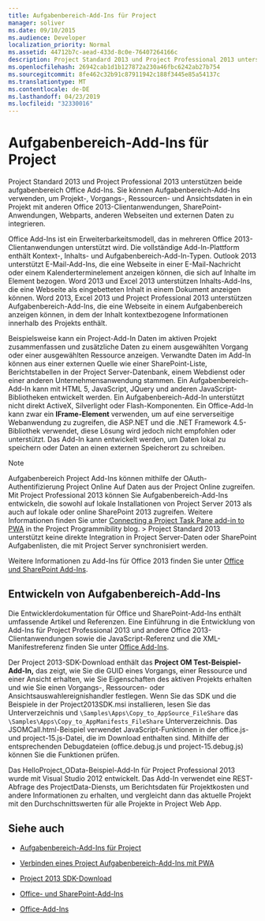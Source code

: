 ```yaml
---
title: Aufgabenbereich-Add-Ins für Project
manager: soliver
ms.date: 09/10/2015
ms.audience: Developer
localization_priority: Normal
ms.assetid: 44712b7c-aead-433d-8c0e-76407264166c
description: Project Standard 2013 und Project Professional 2013 unterstützen beide aufgabenbereich Office Add-Ins. Sie können Aufgabenbereich-Add-Ins verwenden, um Projekt-, Vorgangs-, Ressourcen- und Ansichtsdaten in ein Projekt mit anderen Office 2013-Clientanwendungen, SharePoint-Anwendungen, Webparts, anderen Webseiten und externen Daten zu integrieren.
ms.openlocfilehash: 26942cab1d1b127872a230a46fbc6242ab27b754
ms.sourcegitcommit: 8fe462c32b91c87911942c188f3445e85a54137c
ms.translationtype: MT
ms.contentlocale: de-DE
ms.lasthandoff: 04/23/2019
ms.locfileid: "32330016"
---
```

# <a name="task-pane-add-ins-for-project"></a>Aufgabenbereich-Add-Ins für Project

Project Standard 2013 und Project Professional 2013 unterstützen beide aufgabenbereich Office Add-Ins. Sie können Aufgabenbereich-Add-Ins verwenden, um Projekt-, Vorgangs-, Ressourcen- und Ansichtsdaten in ein Projekt mit anderen Office 2013-Clientanwendungen, SharePoint-Anwendungen, Webparts, anderen Webseiten und externen Daten zu integrieren.
  
Office Add-Ins ist ein Erweiterbarkeitsmodell, das in mehreren Office 2013-Clientanwendungen unterstützt wird. Die vollständige Add-In-Plattform enthält Kontext-, Inhalts- und Aufgabenbereich-Add-In-Typen. Outlook 2013 unterstützt E-Mail-Add-Ins, die eine Webseite in einer E-Mail-Nachricht oder einem Kalenderterminelement anzeigen können, die sich auf Inhalte im Element bezogen. Word 2013 und Excel 2013 unterstützen Inhalts-Add-Ins, die eine Webseite als eingebetteten Inhalt in einem Dokument anzeigen können. Word 2013, Excel 2013 und Project Professional 2013 unterstützen Aufgabenbereich-Add-Ins, die eine Webseite in einem Aufgabenbereich anzeigen können, in dem der Inhalt kontextbezogene Informationen innerhalb des Projekts enthält.
  
Beispielsweise kann ein Project-Add-In Daten im aktiven Projekt zusammenfassen und zusätzliche Daten zu einem ausgewählten Vorgang oder einer ausgewählten Ressource anzeigen. Verwandte Daten im Add-In können aus einer externen Quelle wie einer SharePoint-Liste, Berichtstabellen in der Project Server-Datenbank, einem Webdienst oder einer anderen Unternehmensanwendung stammen. Ein Aufgabenbereich-Add-In kann mit HTML 5, JavaScript, JQuery und anderen JavaScript-Bibliotheken entwickelt werden. Ein Aufgabenbereich-Add-In unterstützt nicht direkt ActiveX, Silverlight oder Flash-Komponenten. Ein Office-Add-In kann zwar ein **IFrame-Element** verwenden, um auf eine serverseitige Webanwendung zu zugreifen, die ASP.NET und die .NET Framework 4.5-Bibliothek verwendet, diese Lösung wird jedoch nicht empfohlen oder unterstützt. Das Add-In kann entwickelt werden, um Daten lokal zu speichern oder Daten an einen externen Speicherort zu schreiben. 
  
> [!NOTE]
> Aufgabenbereich Project Add-Ins können mithilfe der OAuth-Authentifizierung Project Online Auf Daten aus der Project Online zugreifen. Mit Project Professional 2013 können Sie Aufgabenbereich-Add-Ins entwickeln, die sowohl auf lokale Installationen von Project Server 2013 als auch auf lokale oder online SharePoint 2013 zugreifen. Weitere Informationen finden Sie unter [Connecting a Project Task Pane add-in to PWA](https://blogs.msdn.com/b/project_programmability/archive/2012/11/02/connecting-a-project-task-pane-app-to-pwa.aspx) in the Project Programmibility blog. > Project Standard 2013 unterstützt keine direkte Integration in Project Server-Daten oder SharePoint Aufgabenlisten, die mit Project Server synchronisiert werden. 
  
Weitere Informationen zu Add-Ins für Office 2013 finden Sie unter [Office und SharePoint Add-Ins](https://msdn.microsoft.com/library/office/fp161507%28v=office.15%29). 
  
## <a name="developing-task-pane-add-ins"></a>Entwickeln von Aufgabenbereich-Add-Ins

Die Entwicklerdokumentation für Office und SharePoint-Add-Ins enthält umfassende Artikel und Referenzen. Eine Einführung in die Entwicklung von Add-Ins für Project Professional 2013 und andere Office 2013-Clientanwendungen sowie die JavaScript-Referenz und die XML-Manifestreferenz finden Sie unter [Office Add-Ins](https://msdn.microsoft.com/library/office/apps/jj220060%28v=office.15%29).
  
Der Project 2013-SDK-Download enthält das **Project OM Test-Beispiel-Add-In,** das zeigt, wie Sie die GUID eines Vorgangs, einer Ressource und einer Ansicht erhalten, wie Sie Eigenschaften des aktiven Projekts erhalten und wie Sie einen Vorgangs-, Ressourcen- oder Ansichtsauswahlereignishandler festlegen. Wenn Sie das SDK und die Beispiele in der Project2013SDK.msi installieren, lesen Sie das Unterverzeichnis und  `\Samples\Apps\Copy_to_AppSource_FileShare` das  `\Samples\Apps\Copy_to_AppManifests_FileShare` Unterverzeichnis. Das JSOMCall.html-Beispiel verwendet JavaScript-Funktionen in der office.js- und project-15.js-Datei, die im Download enthalten sind. Mithilfe der entsprechenden Debugdateien (office.debug.js und project-15.debug.js) können Sie die Funktionen prüfen. 
  
Das  HelloProject_OData-Beispiel-Add-In für Project Professional 2013 wurde mit Visual Studio 2012 entwickelt. Das Add-In verwendet eine  REST-Abfrage des ProjectData-Diensts, um Berichtsdaten für Projektkosten und andere Informationen zu erhalten, und vergleicht dann das aktuelle Projekt mit den Durchschnittswerten für alle Projekte in Project Web App. 
  
## <a name="see-also"></a>Siehe auch
<a name="bk_addresources"> </a>

- [Aufgabenbereich-Add-Ins für Project](https://msdn.microsoft.com/library/office/apps/fp161143%28v=office.15%29)
    
- [Verbinden eines Project Aufgabenbereich-Add-Ins mit PWA](https://blogs.msdn.com/b/project_programmability/archive/2012/11/02/connecting-a-project-task-pane-app-to-pwa.aspx)
    
- [Project 2013 SDK-Download](https://www.microsoft.com/en-us/download/details.aspx?id=30435%20)
    
- [Office- und SharePoint-Add-Ins](https://msdn.microsoft.com/library/office/fp161507%28v=office.15%29)
    
- [Office-Add-Ins](https://msdn.microsoft.com/library/office/apps/jj220060%28v=office.15%29)
    

